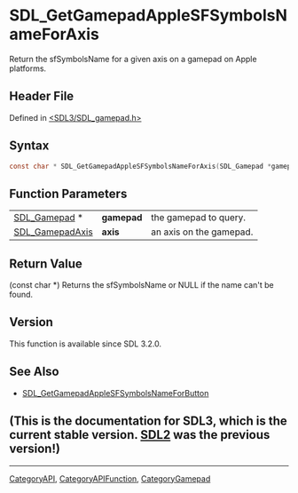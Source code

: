# SDL_GetGamepadAppleSFSymbolsNameForAxis

Return the sfSymbolsName for a given axis on a gamepad on Apple platforms.

## Header File

Defined in [<SDL3/SDL_gamepad.h>](https://github.com/libsdl-org/SDL/blob/main/include/SDL3/SDL_gamepad.h)

## Syntax

```c
const char * SDL_GetGamepadAppleSFSymbolsNameForAxis(SDL_Gamepad *gamepad, SDL_GamepadAxis axis);
```

## Function Parameters

|                                    |             |                         |
| ---------------------------------- | ----------- | ----------------------- |
| [SDL_Gamepad](SDL_Gamepad) *       | **gamepad** | the gamepad to query.   |
| [SDL_GamepadAxis](SDL_GamepadAxis) | **axis**    | an axis on the gamepad. |

## Return Value

(const char *) Returns the sfSymbolsName or NULL if the name can't be
found.

## Version

This function is available since SDL 3.2.0.

## See Also

- [SDL_GetGamepadAppleSFSymbolsNameForButton](SDL_GetGamepadAppleSFSymbolsNameForButton)


## (This is the documentation for SDL3, which is the current stable version. [SDL2](https://wiki.libsdl.org/SDL2/) was the previous version!)



----
[CategoryAPI](CategoryAPI), [CategoryAPIFunction](CategoryAPIFunction), [CategoryGamepad](CategoryGamepad)

